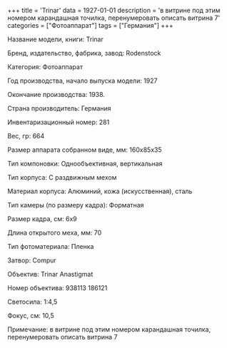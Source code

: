 +++
title = 'Trinar'
data = 1927-01-01
description = 'в витрине под этим номером карандашная точилка, перенумеровать описать витрина 7'
categories = ["Фотоаппарат"]
tags = ["Германия"]
+++

Название модели, книги: Trinar

Бренд, издательство, фабрика, завод: Rodenstock

Категория: Фотоаппарат

Год производства, начало выпуска модели: 1927

Окончание производства: 1938.

Страна производитель: Германия

Инвентаризационный номер: 281

Вес, гр: 664

Размер аппарата  собранном виде, мм: 160x85x35

Тип компоновки: Однообъективная, вертикальная

Тип корпуса: С раздвижным мехом

Материал корпуса: Алюминий, кожа (искусственная), сталь

Тип камеры (по размеру кадра): Форматная

Размер кадра, см: 6х9

Длина открытого меха, мм: 70

Тип фотоматериала: Пленка

Затвор: Compur

Объектив: Trinar Anastigmat

Номер объектива: 938113
186121

Светосила: 1:4,5

Фокус, см: 10,5

Примечание: в витрине под этим номером карандашная точилка, перенумеровать описать витрина 7

